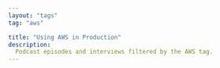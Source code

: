 ```yaml
---
layout: "tags"
tag: "aws"

title: "Using AWS in Production"
description:
  Podcast episodes and interviews filtered by the AWS tag. 
---
```

